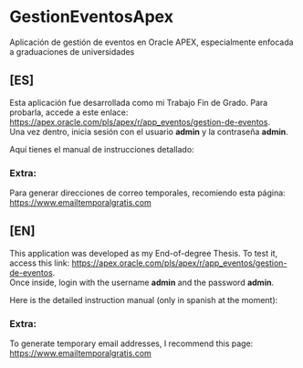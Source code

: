 # GestionEventosApex
Aplicación de gestión de eventos en Oracle APEX, especialmente enfocada a graduaciones de universidades

## [ES]
Esta aplicación fue desarrollada como mi Trabajo Fin de Grado. Para probarla, accede a este enlace: https://apex.oracle.com/pls/apex/r/app_eventos/gestion-de-eventos.  
Una vez dentro, inicia sesión con el usuario **admin** y la contraseña **admin**.

Aquí tienes el manual de instrucciones detallado: 

### Extra:
Para generar direcciones de correo temporales, recomiendo esta página: https://www.emailtemporalgratis.com

## [EN]
This application was developed as my End-of-degree Thesis. To test it, access this link: https://apex.oracle.com/pls/apex/r/app_eventos/gestion-de-eventos.  
Once inside, login with the username **admin** and the password **admin**.

Here is the detailed instruction manual (only in spanish at the moment): 

### Extra:
To generate temporary email addresses, I recommend this page: https://www.emailtemporalgratis.com
